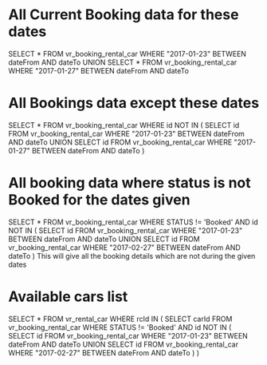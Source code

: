 
# All Current Booking data for these dates
SELECT * FROM vr_booking_rental_car WHERE "2017-01-23" BETWEEN dateFrom AND dateTo UNION 
SELECT * FROM vr_booking_rental_car WHERE "2017-01-27" BETWEEN dateFrom AND dateTo

# All Bookings data except these dates 
SELECT * FROM vr_booking_rental_car WHERE id NOT IN (
    SELECT id FROM vr_booking_rental_car WHERE "2017-01-23" BETWEEN dateFrom AND dateTo UNION 
    SELECT id FROM vr_booking_rental_car WHERE "2017-01-27" BETWEEN dateFrom AND dateTo
)

# All booking data where status is not Booked for the dates given
SELECT * FROM vr_booking_rental_car WHERE STATUS != 'Booked'
AND id NOT IN (
    SELECT id FROM vr_booking_rental_car WHERE "2017-01-23" BETWEEN dateFrom AND dateTo UNION 
    SELECT id FROM vr_booking_rental_car WHERE "2017-02-27" BETWEEN dateFrom AND dateTo
)
This will give all the booking details which are not during the given dates

# Available cars list
SELECT * FROM vr_rental_car WHERE rcId IN (
    SELECT carId FROM vr_booking_rental_car WHERE STATUS != 'Booked'
        AND id NOT IN (
            SELECT id FROM vr_booking_rental_car WHERE "2017-01-23" BETWEEN dateFrom AND dateTo UNION 
            SELECT id FROM vr_booking_rental_car WHERE "2017-02-27" BETWEEN dateFrom AND dateTo
        ) 
)
